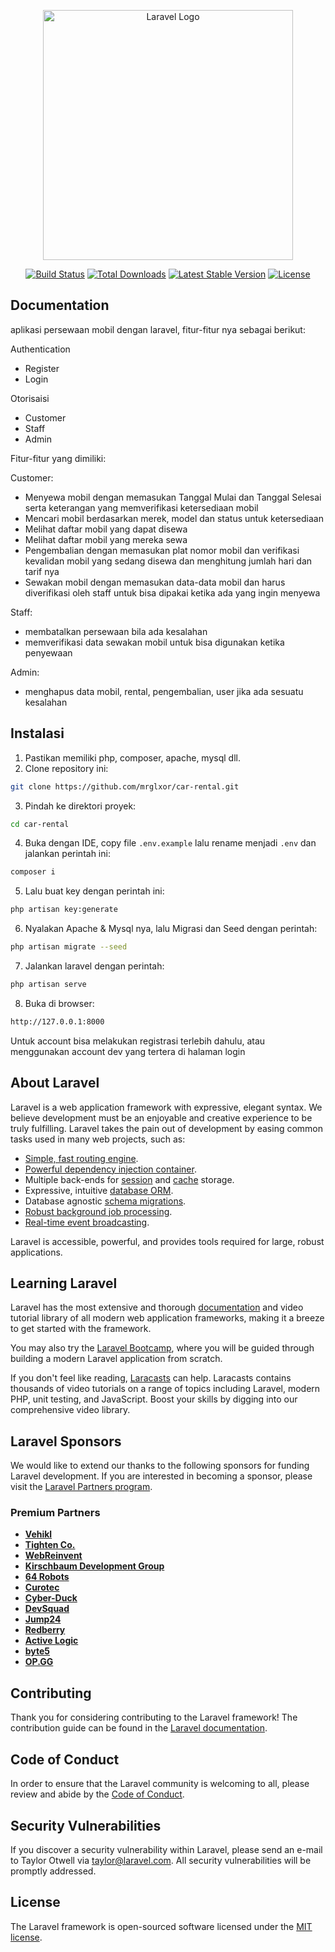 <p align="center"><a href="https://laravel.com" target="_blank"><img src="https://raw.githubusercontent.com/laravel/art/master/logo-lockup/5%20SVG/2%20CMYK/1%20Full%20Color/laravel-logolockup-cmyk-red.svg" width="400" alt="Laravel Logo"></a></p>

<p align="center">
<a href="https://github.com/laravel/framework/actions"><img src="https://github.com/laravel/framework/workflows/tests/badge.svg" alt="Build Status"></a>
<a href="https://packagist.org/packages/laravel/framework"><img src="https://img.shields.io/packagist/dt/laravel/framework" alt="Total Downloads"></a>
<a href="https://packagist.org/packages/laravel/framework"><img src="https://img.shields.io/packagist/v/laravel/framework" alt="Latest Stable Version"></a>
<a href="https://packagist.org/packages/laravel/framework"><img src="https://img.shields.io/packagist/l/laravel/framework" alt="License"></a>
</p>

## Documentation

aplikasi persewaan mobil dengan laravel, fitur-fitur nya sebagai berikut:

Authentication

-   Register
-   Login

Otorisaisi

-   Customer
-   Staff
-   Admin

Fitur-fitur yang dimiliki:

Customer:

-   Menyewa mobil dengan memasukan Tanggal Mulai dan Tanggal Selesai serta keterangan yang memverifikasi ketersediaan mobil
-   Mencari mobil berdasarkan merek, model dan status untuk ketersediaan
-   Melihat daftar mobil yang dapat disewa
-   Melihat daftar mobil yang mereka sewa
-   Pengembalian dengan memasukan plat nomor mobil dan verifikasi kevalidan mobil yang sedang disewa dan menghitung jumlah hari dan tarif nya
-   Sewakan mobil dengan memasukan data-data mobil dan harus diverifikasi oleh staff untuk bisa dipakai ketika ada yang ingin menyewa

Staff:

-   membatalkan persewaan bila ada kesalahan
-   memverifikasi data sewakan mobil untuk bisa digunakan ketika penyewaan

Admin:

-   menghapus data mobil, rental, pengembalian, user jika ada sesuatu kesalahan

## Instalasi

1. Pastikan memiliki php, composer, apache, mysql dll.
2. Clone repository ini:

```bash
git clone https://github.com/mrglxor/car-rental.git
```

3. Pindah ke direktori proyek:

```bash
cd car-rental
```

4. Buka dengan IDE, copy file `.env.example` lalu rename menjadi `.env` dan jalankan perintah ini:

```bash
composer i
```

5. Lalu buat key dengan perintah ini:

```bash
php artisan key:generate
```

6. Nyalakan Apache & Mysql nya, lalu Migrasi dan Seed dengan perintah:

```bash
php artisan migrate --seed
```

7. Jalankan laravel dengan perintah:

```bash
php artisan serve
```

8. Buka di browser:

```bash
http://127.0.0.1:8000
```

Untuk account bisa melakukan registrasi terlebih dahulu, atau menggunakan account dev yang tertera di halaman login

## About Laravel

Laravel is a web application framework with expressive, elegant syntax. We believe development must be an enjoyable and creative experience to be truly fulfilling. Laravel takes the pain out of development by easing common tasks used in many web projects, such as:

-   [Simple, fast routing engine](https://laravel.com/docs/routing).
-   [Powerful dependency injection container](https://laravel.com/docs/container).
-   Multiple back-ends for [session](https://laravel.com/docs/session) and [cache](https://laravel.com/docs/cache) storage.
-   Expressive, intuitive [database ORM](https://laravel.com/docs/eloquent).
-   Database agnostic [schema migrations](https://laravel.com/docs/migrations).
-   [Robust background job processing](https://laravel.com/docs/queues).
-   [Real-time event broadcasting](https://laravel.com/docs/broadcasting).

Laravel is accessible, powerful, and provides tools required for large, robust applications.

## Learning Laravel

Laravel has the most extensive and thorough [documentation](https://laravel.com/docs) and video tutorial library of all modern web application frameworks, making it a breeze to get started with the framework.

You may also try the [Laravel Bootcamp](https://bootcamp.laravel.com), where you will be guided through building a modern Laravel application from scratch.

If you don't feel like reading, [Laracasts](https://laracasts.com) can help. Laracasts contains thousands of video tutorials on a range of topics including Laravel, modern PHP, unit testing, and JavaScript. Boost your skills by digging into our comprehensive video library.

## Laravel Sponsors

We would like to extend our thanks to the following sponsors for funding Laravel development. If you are interested in becoming a sponsor, please visit the [Laravel Partners program](https://partners.laravel.com).

### Premium Partners

-   **[Vehikl](https://vehikl.com/)**
-   **[Tighten Co.](https://tighten.co)**
-   **[WebReinvent](https://webreinvent.com/)**
-   **[Kirschbaum Development Group](https://kirschbaumdevelopment.com)**
-   **[64 Robots](https://64robots.com)**
-   **[Curotec](https://www.curotec.com/services/technologies/laravel/)**
-   **[Cyber-Duck](https://cyber-duck.co.uk)**
-   **[DevSquad](https://devsquad.com/hire-laravel-developers)**
-   **[Jump24](https://jump24.co.uk)**
-   **[Redberry](https://redberry.international/laravel/)**
-   **[Active Logic](https://activelogic.com)**
-   **[byte5](https://byte5.de)**
-   **[OP.GG](https://op.gg)**

## Contributing

Thank you for considering contributing to the Laravel framework! The contribution guide can be found in the [Laravel documentation](https://laravel.com/docs/contributions).

## Code of Conduct

In order to ensure that the Laravel community is welcoming to all, please review and abide by the [Code of Conduct](https://laravel.com/docs/contributions#code-of-conduct).

## Security Vulnerabilities

If you discover a security vulnerability within Laravel, please send an e-mail to Taylor Otwell via [taylor@laravel.com](mailto:taylor@laravel.com). All security vulnerabilities will be promptly addressed.

## License

The Laravel framework is open-sourced software licensed under the [MIT license](https://opensource.org/licenses/MIT).
